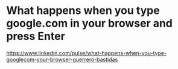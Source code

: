 #  What happens when you type google.com in your browser and press Enter

https://www.linkedin.com/pulse/what-happens-when-you-type-googlecom-your-browser-guerrero-bastidas